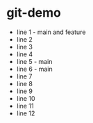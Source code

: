 # git-demo

- line 1 - main and feature
- line 2
- line 3
- line 4
- line 5 - main
- line 6 - main
- line 7
- line 8
- line 9
- line 10
- line 11
- line 12
